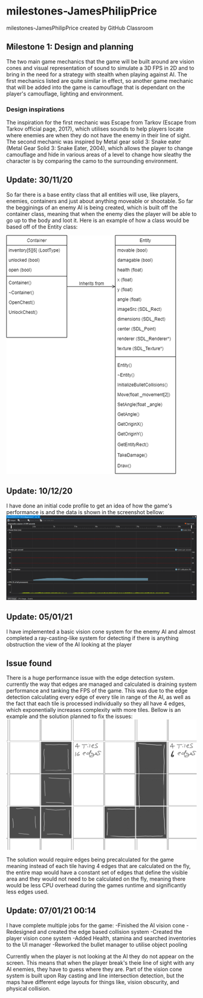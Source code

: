 # milestones-JamesPhilipPrice
milestones-JamesPhilipPrice created by GitHub Classroom
## Milestone 1: Design and planning
The two main game mechanics that the game will be built around are vision cones and visual representation of sound to simulate a 3D FPS in 2D and to bring in the need for a strategy with stealth when playing against AI. The first mechanics listed are quite similar in effect, so another game mechanic that will be added into the game is camouflage that is dependant on the player's camouflage, lighting and environment.

### Design inspirations
The inspiration for the first mechanic was Escape from Tarkov (Escape from Tarkov official page, 2017), which utilises sounds to help players locate where enemies are when they do not have the enemy in their line of sight.
The second mechanic was inspired by Metal gear solid 3: Snake eater (Metal Gear Solid 3: Snake Eater, 2004), which allows the player to change camouflage and hide in various areas of a level to change how sleathy the character is by comparing the camo to the surrounding environment.

## Update: 30/11/20
So far there is a base entity class that all entities will use, like players, enemies, containers and just about anything moveable or shootable.
So far the begginings of an enemy AI is being created, which is built off the container class, meaning that when the enemy dies the player will be able to go up to the body and loot it.
Here is an example of how a class would be based off of the Entity class:

<img src="Documentation_assets/diagrams/class.png?raw=true"/>

## Update: 10/12/20
I have done an initial code profile to get an idea of how the game's performance is and the data is shown in the screenshot bellow:
<img src="Documentation_assets/diagrams/codeProfile1.png?raw=true"/>

## Update: 05/01/21
I have implemented a basic vision cone system for the enemy AI and almost completed a ray-casting-like system for detecting if there is anything obstruction the view of the AI looking at the player

## Issue found
There is a huge performance issue with the edge detection system. currently the way that edges are managed and calculated is draining system performance and tanking the FPS of the game. This was due to the edge detection calculating every edge of every tile in range of the AI, as well as the fact that each tile is processed individually so they all have 4 edges, which exponentially increases complexity with more tiles. Bellow is an example and the solution planned to fix the issues:
<img src="Documentation_assets/diagrams/demo.png?raw=true"/>

The solution would require edges being precalculated for the game meaning instead of each tile having 4 edges that are calculated on the fly, the entire map would have a constant set of edges that define the visible area and they would not need to be calculated on the fly, meaning there would be less CPU overhead during the games runtime and significantly less edges used.

## Update: 07/01/21 00:14
I have complete multiple jobs for the game:
-Finished the AI vision cone
-Redesigned and created the edge based collision system
-Created the player vision cone system
-Added Health, stamina and searched inventories to the UI manager
-Reworked the bullet manager to utilise object pooling

Currently when the player is not looking at the AI they do not appear on the screen. This means that when the player break's theie line of sight with any AI enemies, they have to guess where they are.
Part of the vision cone system is built upon Ray casting and line intersection detection, but the maps have different edge layouts for things like, vision obscurity, and physical collision.